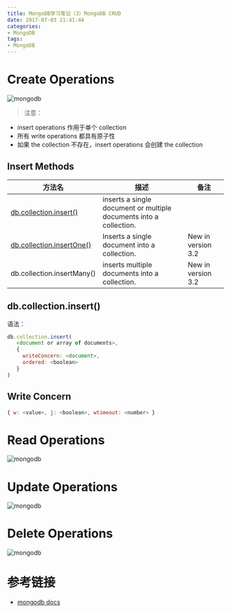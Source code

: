 ```yaml
---
title: MongoDB学习笔记（3）MongoDB CRUD
date: 2017-07-03 21:41:44
categories:
- MongoDB
tags:
- MongoDB
---
```


# Create Operations
![mongodb](/images/mongodb/crud-annotated-mongodb-insertOne.bakedsvg.svg)  
> 注意：
- insert operations 作用于单个 collection
- 所有 write operations 都具有原子性
- 如果 the collection 不存在，insert operations 会创建 the collection

## Insert Methods

方法名 | 描述 | 备注
---------|----------|---------
[db.collection.insert()](https://docs.mongodb.com/manual/reference/method/db.collection.insert/) | inserts a single document or multiple documents into a collection. | 
[db.collection.insertOne()](https://docs.mongodb.com/manual/reference/method/db.collection.insertOne/#db.collection.insertOne) | Inserts a single document into a collection. | New in version 3.2
db.collection.insertMany()  | inserts multiple documents into a collection. | New in version 3.2

## db.collection.insert()
语法：
```js
db.collection.insert(
   <document or array of documents>,
   {
     writeConcern: <document>,
     ordered: <boolean>
   }
)
```

## Write Concern
```js
{ w: <value>, j: <boolean>, wtimeout: <number> }
```

# Read Operations
![mongodb](/images/mongodb/crud-annotated-mongodb-find.bakedsvg.svg)

# Update Operations
![mongodb](/images/mongodb/crud-annotated-mongodb-updateMany.bakedsvg.svg)

# Delete Operations
![mongodb](/images/mongodb/crud-annotated-mongodb-deleteMany.bakedsvg.svg)

# 参考链接
- [mongodb docs](https://docs.mongodb.com/manual/crud/)
